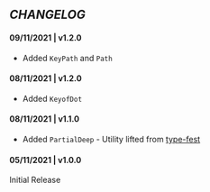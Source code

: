 ## _CHANGELOG_

#### 09/11/2021 | v1.2.0

- Added `KeyPath` and `Path`

#### 08/11/2021 | v1.2.0

- Added `KeyofDot`

#### 08/11/2021 | v1.1.0

- Added `PartialDeep` - Utility lifted from [type-fest](https://github.com/sindresorhus/type-fest/)

#### 05/11/2021 | v1.0.0

Initial Release
